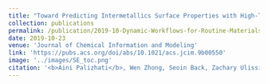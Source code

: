 ```yaml
---
title: "Toward Predicting Intermetallics Surface Properties with High-Throughput DFT and Convolutional Neural Networks"
collection: publications
permalink: /publication/2019-10-Dynamic-Workflows-for-Routine-Materials-Discovery-in-Surface-Science
date: 2019-10-23
venue: 'Journal of Chemical Information and Modeling'
link: 'https://pubs.acs.org/doi/abs/10.1021/acs.jcim.9b00550'
image: '../images/SE_toc.png'
citation: '<b>Aini Palizhati</b>, Wen Zhong, Seoin Back, Zachary Ulissi, "Toward Predicting Intermetallics Surface Properties with High-Throughput DFT and Convolutional Neural Networks". Journal of Chemical Information and Modeling, 2019.'
---
```

